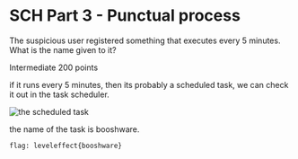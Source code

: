 # SCH Part 3 - Punctual process 

The suspicious user registered something that executes every 5 minutes. What is the name given to it?

Intermediate 
200 points 

if it runs every 5 minutes, then its probably a scheduled task, we can check it out in the task scheduler.

![the scheduled task](booshware.png)

the name of the task is booshware.

`flag: leveleffect{booshware}`


